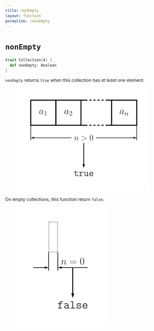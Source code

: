 ```yaml
---
title: nonEmpty
layout: function
permalink: /nonEmpty
---
```


# `nonEmpty`

~~~ scala
trait Collection[A] {
  def nonEmpty: Boolean
}
~~~

`nonEmpty` returns `true` when this collection has _at least_ one element.

<figure class="diagram">
  <img src="images/nonEmpty.svg" alt="nonEmpty function">
  <!-- <figcaption class="diagram-desc"></figcaption> -->
</figure>

On empty collections, this function return `false`.

<figure class="diagram">
  <img src="images/nonEmpty.2.svg" alt="nonEmpty function">
  <!-- <figcaption class="diagram-desc"></figcaption> -->
</figure>

